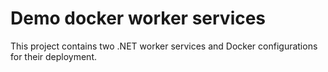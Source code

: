 # Demo docker worker services

This project contains two .NET worker services and Docker configurations for their deployment.
